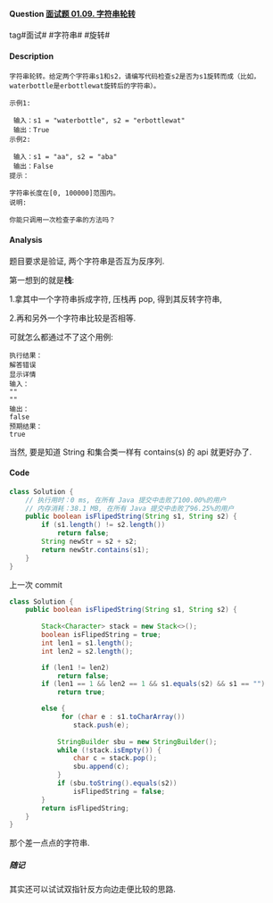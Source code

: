#### Question [面试题 01.09. 字符串轮转](https://leetcode-cn.com/problems/string-rotation-lcci/)

tag#面试# #字符串# #旋转#



#### Description

```
字符串轮转。给定两个字符串s1和s2，请编写代码检查s2是否为s1旋转而成（比如，waterbottle是erbottlewat旋转后的字符串）。

示例1:

 输入：s1 = "waterbottle", s2 = "erbottlewat"
 输出：True
示例2:

 输入：s1 = "aa", s2 = "aba"
 输出：False
提示：

字符串长度在[0, 100000]范围内。
说明:

你能只调用一次检查子串的方法吗？
```



#### Analysis

题目要求是验证, 两个字符串是否互为反序列.

第一想到的就是**栈**: 

1.拿其中一个字符串拆成字符, 压栈再 pop, 得到其反转字符串, 

2.再和另外一个字符串比较是否相等.

可就怎么都通过不了这个用例:

```
执行结果：
解答错误
显示详情
输入：
""
""
输出：
false
预期结果：
true
```



当然, 要是知道 String 和集合类一样有 contains(s) 的 api 就更好办了.



#### Code

```java
class Solution {
    // 执行用时：0 ms, 在所有 Java 提交中击败了100.00%的用户
    // 内存消耗：38.1 MB, 在所有 Java 提交中击败了96.25%的用户
    public boolean isFlipedString(String s1, String s2) {
        if (s1.length() != s2.length())
            return false;
        String newStr = s2 + s2;
        return newStr.contains(s1);
    }
}
```





上一次 commit

```java
class Solution {
    public boolean isFlipedString(String s1, String s2) {
                
        Stack<Character> stack = new Stack<>();
        boolean isFlipedString = true;
        int len1 = s1.length();
        int len2 = s2.length();                                                   

        if (len1 != len2) 
            return false;
        if (len1 == 1 && len2 == 1 && s1.equals(s2) && s1 == "")
            return true;

        else {
             for (char e : s1.toCharArray())       
                stack.push(e);
            
            StringBuilder sbu = new StringBuilder();
            while (!stack.isEmpty()) {
                char c = stack.pop();
                sbu.append(c);
            }
            if (sbu.toString().equals(s2))
                isFlipedString = false;
        }       
        return isFlipedString;
    }
}
```

那个差一点点的字符串.



##### 随记

其实还可以试试双指针反方向边走便比较的思路.



